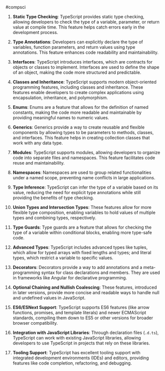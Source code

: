#compsci 
1. **Static Type Checking**: TypeScript provides static type checking, allowing developers to check the type of a variable, parameter, or return value at compile time. This feature helps catch errors early in the development process.

2. **Type Annotations**: Developers can explicitly declare the type of variables, function parameters, and return values using type annotations. This feature enhances code readability and maintainability.

3. **Interfaces**: TypeScript introduces interfaces, which are contracts for objects or classes to implement. Interfaces are used to define the shape of an object, making the code more structured and predictable.

4. **Classes and Inheritance**: TypeScript supports modern object-oriented programming features, including classes and inheritance. These features enable developers to create complex applications using encapsulation, inheritance, and polymorphism.

5. **Enums**: Enums are a feature that allows for the definition of named constants, making the code more readable and maintainable by providing meaningful names to numeric values.

6. **Generics**: Generics provide a way to create reusable and flexible components by allowing types to be parameters to methods, classes, and interfaces. This feature helps in creating collection classes that work with any data type.

7. **Modules**: TypeScript supports modules, allowing developers to organize code into separate files and namespaces. This feature facilitates code reuse and maintainability.

8. **Namespaces**: Namespaces are used to group related functionalities under a named scope, preventing name conflicts in large applications.

9. **Type Inference**: TypeScript can infer the type of a variable based on its value, reducing the need for explicit type annotations while still providing the benefits of type checking.
    
1. **Union Types and Intersection Types**: These features allow for more flexible type composition, enabling variables to hold values of multiple types and combining types, respectively.

1. **Type Guards**: Type guards are a feature that allows for checking the type of a variable within conditional blocks, enabling more type-safe code.

1. **Advanced Types**: TypeScript includes advanced types like tuples, which allow for typed arrays with fixed lengths and types; and literal types, which restrict a variable to specific values.

1. **Decorators**: Decorators provide a way to add annotations and a meta-programming syntax for class declarations and members. They are used in frameworks like Angular for declarative programming.

1. **Optional Chaining and Nullish Coalescing**: These features, introduced in later versions, provide more concise and readable ways to handle null and undefined values in JavaScript.

1. **ES6/ESNext Support**: TypeScript supports ES6 features (like arrow functions, promises, and template literals) and newer ECMAScript standards, compiling them down to ES5 or other versions for broader browser compatibility.

1. **Integration with JavaScript Libraries**: Through declaration files (`.d.ts`), TypeScript can work with existing JavaScript libraries, allowing developers to use TypeScript in projects that rely on these libraries.

1. **Tooling Support**: TypeScript has excellent tooling support with integrated development environments (IDEs) and editors, providing features like code completion, refactoring, and debugging.